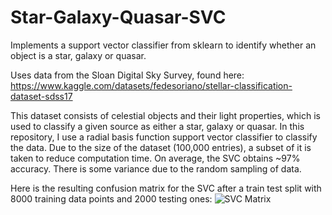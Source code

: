 # Star-Galaxy-Quasar-SVC
Implements a support vector classifier from sklearn to identify whether an object is a star, galaxy or quasar.

Uses data from the Sloan Digital Sky Survey, found here: https://www.kaggle.com/datasets/fedesoriano/stellar-classification-dataset-sdss17

This dataset consists of celestial objects and their light properties, which is used to classify a given source as either a star, galaxy or quasar. In this repository, I use a radial basis function support vector classifier to classify the data. Due to the size of the dataset (100,000 entries), a subset of it is taken to reduce computation time. On average, the SVC obtains ~97% accuracy. There is some variance due to the random sampling of data.

Here is the resulting confusion matrix for the SVC after a train test split with 8000 training data points and 2000 testing ones:
![SVC Matrix](https://github.com/user-attachments/assets/f32aff10-b8bf-4987-a166-56c18b9a5a9e)
